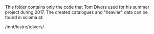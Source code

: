 This folder contains only the code that Tom Divers used for his summer project during 2017. The created catalogues and "heavier" data can be found in sciama at:

/mnt/lustre/tdivers/